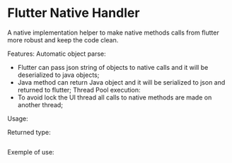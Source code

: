 # Flutter Native Handler
A native implementation helper to make native methods calls from flutter more robust and keep the code clean.

Features:
Automatic object parse: 
  * Flutter can pass json string of objects to native calls and it will be deserialized to java objects;
  * Java method can return Java object and it will be serialized to json and returned to flutter;
Thread Pool execution:
  * To avoid lock the UI thread all calls to native methods are made on another thread;

Usage:

Returned type:
```java

```

Exemple of use: 
```java

```
